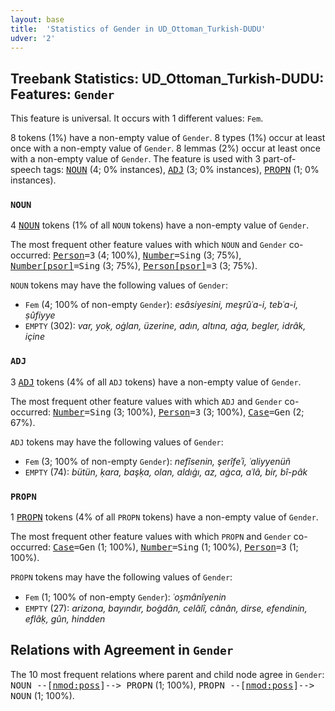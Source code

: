```yaml
---
layout: base
title:  'Statistics of Gender in UD_Ottoman_Turkish-DUDU'
udver: '2'
---
```


## Treebank Statistics: UD_Ottoman_Turkish-DUDU: Features: `Gender`

This feature is universal.
It occurs with 1 different values: `Fem`.

8 tokens (1%) have a non-empty value of `Gender`.
8 types (1%) occur at least once with a non-empty value of `Gender`.
8 lemmas (2%) occur at least once with a non-empty value of `Gender`.
The feature is used with 3 part-of-speech tags: <tt><a href="ota_dudu-pos-NOUN.html">NOUN</a></tt> (4; 0% instances), <tt><a href="ota_dudu-pos-ADJ.html">ADJ</a></tt> (3; 0% instances), <tt><a href="ota_dudu-pos-PROPN.html">PROPN</a></tt> (1; 0% instances).

### `NOUN`

4 <tt><a href="ota_dudu-pos-NOUN.html">NOUN</a></tt> tokens (1% of all `NOUN` tokens) have a non-empty value of `Gender`.

The most frequent other feature values with which `NOUN` and `Gender` co-occurred: <tt><a href="ota_dudu-feat-Person.html">Person</a></tt><tt>=3</tt> (4; 100%), <tt><a href="ota_dudu-feat-Number.html">Number</a></tt><tt>=Sing</tt> (3; 75%), <tt><a href="ota_dudu-feat-Number-psor.html">Number[psor]</a></tt><tt>=Sing</tt> (3; 75%), <tt><a href="ota_dudu-feat-Person-psor.html">Person[psor]</a></tt><tt>=3</tt> (3; 75%).

`NOUN` tokens may have the following values of `Gender`:

* `Fem` (4; 100% of non-empty `Gender`): <em>esâsiyesini, meşrûʿa-i, tebʿa-i, ṣûfiyye</em>
* `EMPTY` (302): <em>var, yoḳ, oġlan, üzerine, adın, altına, aġa, begler, idrâk, içine</em>

### `ADJ`

3 <tt><a href="ota_dudu-pos-ADJ.html">ADJ</a></tt> tokens (4% of all `ADJ` tokens) have a non-empty value of `Gender`.

The most frequent other feature values with which `ADJ` and `Gender` co-occurred: <tt><a href="ota_dudu-feat-Number.html">Number</a></tt><tt>=Sing</tt> (3; 100%), <tt><a href="ota_dudu-feat-Person.html">Person</a></tt><tt>=3</tt> (3; 100%), <tt><a href="ota_dudu-feat-Case.html">Case</a></tt><tt>=Gen</tt> (2; 67%).

`ADJ` tokens may have the following values of `Gender`:

* `Fem` (3; 100% of non-empty `Gender`): <em>nefîsenin, şerîfeʾi, ʿaliyyenüñ</em>
* `EMPTY` (74): <em>bütün, ḳara, başḳa, olan, aldıġı, az, aġca, aʿlâ, bir, bî-pâk</em>

### `PROPN`

1 <tt><a href="ota_dudu-pos-PROPN.html">PROPN</a></tt> tokens (4% of all `PROPN` tokens) have a non-empty value of `Gender`.

The most frequent other feature values with which `PROPN` and `Gender` co-occurred: <tt><a href="ota_dudu-feat-Case.html">Case</a></tt><tt>=Gen</tt> (1; 100%), <tt><a href="ota_dudu-feat-Number.html">Number</a></tt><tt>=Sing</tt> (1; 100%), <tt><a href="ota_dudu-feat-Person.html">Person</a></tt><tt>=3</tt> (1; 100%).

`PROPN` tokens may have the following values of `Gender`:

* `Fem` (1; 100% of non-empty `Gender`): <em>ʿos̱mânîyenin</em>
* `EMPTY` (27): <em>arizona, bayındır, boġdân, celâlî, cânân, dirse, efendinin, eflâḳ, gûn, hindden</em>

## Relations with Agreement in `Gender`

The 10 most frequent relations where parent and child node agree in `Gender`:
<tt>NOUN --[<tt><a href="ota_dudu-dep-nmod-poss.html">nmod:poss</a></tt>]--> PROPN</tt> (1; 100%),
<tt>PROPN --[<tt><a href="ota_dudu-dep-nmod-poss.html">nmod:poss</a></tt>]--> NOUN</tt> (1; 100%).

